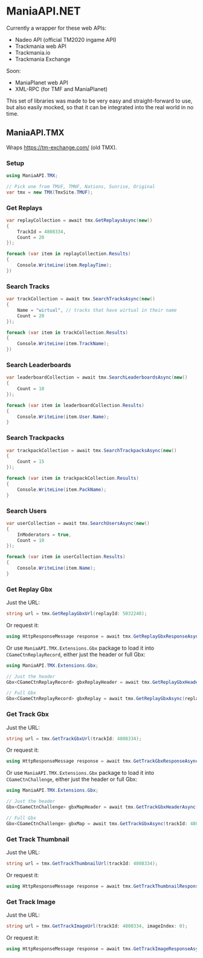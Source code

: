 # ManiaAPI.NET

Currently a wrapper for these web APIs:

- Nadeo API (official TM2020 ingame API)
- Trackmania web API
- Trackmania.io
- Trackmania Exchange

Soon:

- ManiaPlanet web API
- XML-RPC (for TMF and ManiaPlanet)

This set of libraries was made to be very easy and straight-forward to use, but also easily mocked, so that it can be integrated into the real world in no time.

## ManiaAPI.TMX

Wraps https://tm-exchange.com/ (old TMX).

### Setup

```cs
using ManiaAPI.TMX;

// Pick one from TMUF, TMNF, Nations, Sunrise, Original
var tmx = new TMX(TmxSite.TMUF);
```

### Get Replays

```cs
var replayCollection = await tmx.GetReplaysAsync(new()
{
    TrackId = 4808334,
    Count = 20
});

foreach (var item in replayCollection.Results)
{
    Console.WriteLine(item.ReplayTime);
})
```

### Search Tracks

```cs
var trackCollection = await tmx.SearchTracksAsync(new()
{
    Name = "wirtual", // tracks that have wirtual in their name
    Count = 20
});

foreach (var item in trackCollection.Results)
{
    Console.WriteLine(item.TrackName);
})
```

### Search Leaderboards

```cs
var leaderboardCollection = await tmx.SearchLeaderboardsAsync(new()
{
    Count = 10
});

foreach (var item in leaderboardCollection.Results)
{
    Console.WriteLine(item.User.Name);
}
```

### Search Trackpacks

```cs
var trackpackCollection = await tmx.SearchTrackpacksAsync(new()
{
    Count = 15
});

foreach (var item in trackpackCollection.Results)
{
    Console.WriteLine(item.PackName);
}
```

### Search Users

```cs
var userCollection = await tmx.SearchUsersAsync(new()
{
    InModerators = true,
    Count = 10
});

foreach (var item in userCollection.Results)
{
    Console.WriteLine(item.Name);
}
```

### Get Replay Gbx

Just the URL:

```cs
string url = tmx.GetReplayGbxUrl(replayId: 5032240);
```

Or request it:

```cs
using HttpResponseMessage response = await tmx.GetReplayGbxResponseAsync(replayId: 5032240);
```

Or use `ManiaAPI.TMX.Extensions.Gbx` package to load it into `CGameCtnReplayRecord`, either just the header or full Gbx:

```cs
using ManiaAPI.TMX.Extensions.Gbx;

// Just the header
Gbx<CGameCtnReplayRecord> gbxReplayHeader = await tmx.GetReplayGbxHeaderAsync(replayId: 5032240);

// Full Gbx
Gbx<CGameCtnReplayRecord> gbxReplay = await tmx.GetReplayGbxAsync(replayId: 5032240);
```

### Get Track Gbx

Just the URL:

```cs
string url = tmx.GetTrackGbxUrl(trackId: 4808334);
```

Or request it:

```cs
using HttpResponseMessage response = await tmx.GetTrackGbxResponseAsync(trackId: 4808334);
```

Or use `ManiaAPI.TMX.Extensions.Gbx` package to load it into `CGameCtnChallenge`, either just the header or full Gbx:

```cs
using ManiaAPI.TMX.Extensions.Gbx;

// Just the header
Gbx<CGameCtnChallenge> gbxMapHeader = await tmx.GetTrackGbxHeaderAsync(trackId: 4808334);

// Full Gbx
Gbx<CGameCtnChallenge> gbxMap = await tmx.GetTrackGbxAsync(trackId: 4808334);
```

### Get Track Thumbnail

Just the URL:

```cs
string url = tmx.GetTrackThumbnailUrl(trackId: 4808334);
```

Or request it:

```cs
using HttpResponseMessage response = await tmx.GetTrackThumbnailResponseAsync(trackId: 4808334);
```

### Get Track Image

Just the URL:

```cs
string url = tmx.GetTrackImageUrl(trackId: 4808334, imageIndex: 0);
```

Or request it:

```cs
using HttpResponseMessage response = await tmx.GetTrackImageResponseAsync(trackId: 4808334, imageIndex: 0);
```